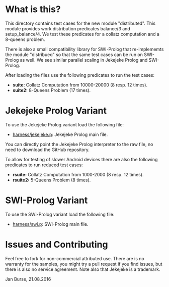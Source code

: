 # What is this?

This directory contains test cases for the new module "distributed".
This module provides work distribution predicates balance/3 and
setup_balance/4. We test these predicates for a collatz computation
and a 8-queens problem.

There is also a small compatibility library for SWI-Prolog that
re-implememts the module "distribued" so that the same test
cases can be run on SWI-Prolog as well. We see similar parallel
scaling in Jekejeke Prolog and SWI-Prolog.

After loading the files use the following predicates to run
the test cases:
- **suite:** Collatz Computation from 10000-20000 (8 resp. 12 times).
- **suite2:** 8-Queens Problem (17 times).

# Jekejeke Prolog Variant

To use the Jekejeke Prolog variant load the following file:
- [harness/jekejeke.p](http://github.com/jburse/jekejeke-samples/blob/master/jekrun/benchdist/harness/jekejeke.p):
  Jekejeke Prolog main file.

You can directly point the Jekejeke Prolog interpreter to the raw file,
no need to download the GitHub repository.

To allow for testing of slower Android devices there are also
the following predicates to run reduced test cases:
- **rsuite:** Collatz Computation from 1000-2000 (8 resp. 12 times).
- **rsuite2:** 5-Queens Problem (8 times).

# SWI-Prolog Variant

To use the SWI-Prolog variant load the following file:
- [harness/swi.p](http://github.com/jburse/jekejeke-samples/blob/master/jekrun/benchdist/harness/swi.p):
  SWI-Prolog main file.

# Issues and Contributing

Feel free to fork for non-commercial attributed use. There
are is no warranty for the samples, you might try a pull
request if you find issues, but there is also no service
agreement. Note also that Jekejeke is a trademark.

Jan Burse, 21.08.2016